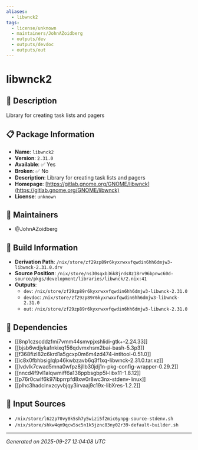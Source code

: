 ```yaml
---
aliases:
  - libwnck2
tags:
  - license/unknown
  - maintainers/JohnAZoidberg
  - outputs/dev
  - outputs/devdoc
  - outputs/out
---
```


# libwnck2

## 📝 Description

Library for creating task lists and pagers

## 📋 Package Information

- **Name**: `libwnck2`
- **Version**: `2.31.0`
- **Available**: ✅ Yes
- **Broken**: ✅ No
- **Description**: Library for creating task lists and pagers
- **Homepage**: [https://gitlab.gnome.org/GNOME/libwnck](https://gitlab.gnome.org/GNOME/libwnck)
- **License**: `unknown`
## 👥 Maintainers

- @JohnAZoidberg


## 🔧 Build Information

- **Derivation Path**: `/nix/store/zf29zp89r6kyxrwxvfqwdin6hh6dmjw3-libwnck-2.31.0.drv`
- **Source Position**: `/nix/store/ns30sqxb36k8jrds8z18rv96bpnwc60d-source/pkgs/development/libraries/libwnck/2.nix:41`
- **Outputs**:
  - `dev`:  `/nix/store/zf29zp89r6kyxrwxvfqwdin6hh6dmjw3-libwnck-2.31.0`
  - `devdoc`:  `/nix/store/zf29zp89r6kyxrwxvfqwdin6hh6dmjw3-libwnck-2.31.0`
  - `out`:  `/nix/store/zf29zp89r6kyxrwxvfqwdin6hh6dmjw3-libwnck-2.31.0`

## 🔗 Dependencies

- [[8np1czscddzfmi7vmm44smvpjxshlidi-gtk+-2.24.33]]
- [[bjsb6wdjykafnkixq156qdvmxhsm2bai-bash-5.3p3]]
- [[f368fizl82c6krd1a5gcxp0m6m4zd474-intltool-0.51.0]]
- [[ic8x0fbhbsiglqlp46kwbzavb6q3f1xq-libwnck-2.31.0.tar.xz]]
- [[lvdvlk7cwad5mna0wfpz8jllb30jdj1n-pkg-config-wrapper-0.29.2]]
- [[nncd4f9vl1alqwmiff6a138ppbsgbp5l-libx11-1.8.12]]
- [[p76r0cwlf6k97ibprrpfd8xw0r8wc3nx-stdenv-linux]]
- [[plhc3hadcinxzcyvbjqy3irvaaj9c19x-libXres-1.2.2]]

## 📁 Input Sources

- `/nix/store/l622p70vy8k5sh7y5wizi5f2mic6ynpg-source-stdenv.sh`
- `/nix/store/shkw4qm9qcw5sc5n1k5jznc83ny02r39-default-builder.sh`

---
*Generated on 2025-09-27 12:04:08 UTC*
